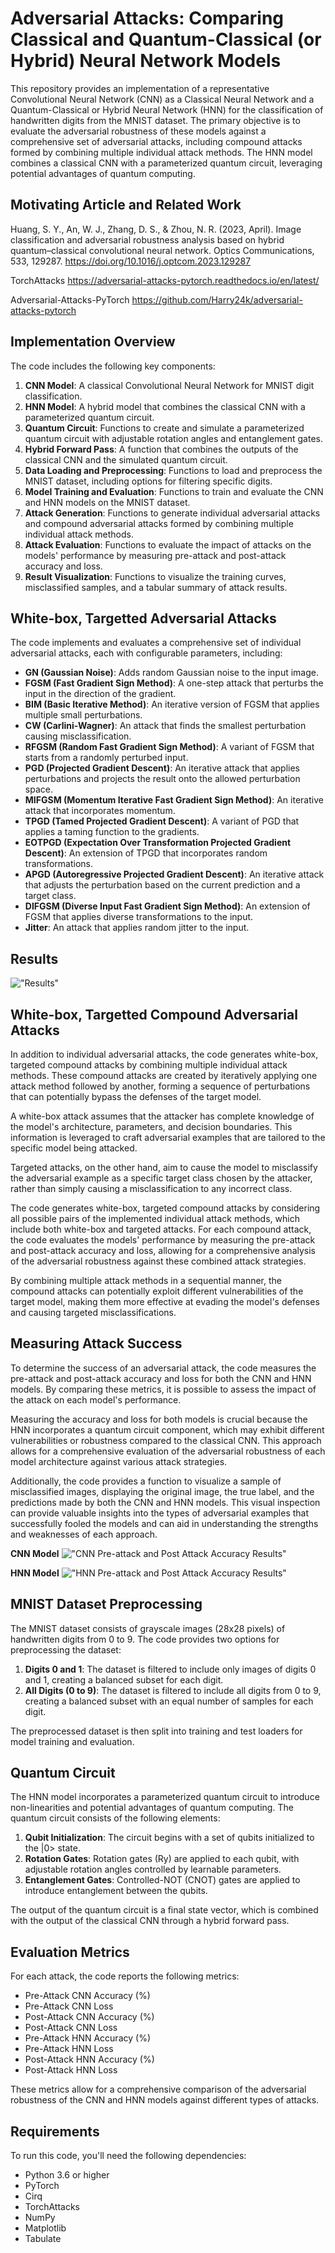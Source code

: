 # Adversarial Attacks: Comparing Classical and Quantum-Classical (or Hybrid) Neural Network Models

This repository provides an implementation of a representative Convolutional Neural Network (CNN) as a Classical Neural Network and a Quantum-Classical or Hybrid Neural Network (HNN) for the classification of handwritten digits from the MNIST dataset. The primary objective is to evaluate the adversarial robustness of these models against a comprehensive set of adversarial attacks, including compound attacks formed by combining multiple individual attack methods. The HNN model combines a classical CNN with a parameterized quantum circuit, leveraging potential advantages of quantum computing.

## Motivating Article and Related Work
Huang, S. Y., An, W. J., Zhang, D. S., & Zhou, N. R. (2023, April). Image classification and adversarial robustness analysis based on hybrid quantum–classical convolutional neural network. Optics Communications, 533, 129287. https://doi.org/10.1016/j.optcom.2023.129287

TorchAttacks
https://adversarial-attacks-pytorch.readthedocs.io/en/latest/

Adversarial-Attacks-PyTorch
https://github.com/Harry24k/adversarial-attacks-pytorch

## Implementation Overview

The code includes the following key components:

1. **CNN Model**: A classical Convolutional Neural Network for MNIST digit classification.
2. **HNN Model**: A hybrid model that combines the classical CNN with a parameterized quantum circuit.
3. **Quantum Circuit**: Functions to create and simulate a parameterized quantum circuit with adjustable rotation angles and entanglement gates.
4. **Hybrid Forward Pass**: A function that combines the outputs of the classical CNN and the simulated quantum circuit.
5. **Data Loading and Preprocessing**: Functions to load and preprocess the MNIST dataset, including options for filtering specific digits.
6. **Model Training and Evaluation**: Functions to train and evaluate the CNN and HNN models on the MNIST dataset.
7. **Attack Generation**: Functions to generate individual adversarial attacks and compound adversarial attacks formed by combining multiple individual attack methods.
8. **Attack Evaluation**: Functions to evaluate the impact of attacks on the models' performance by measuring pre-attack and post-attack accuracy and loss.
9. **Result Visualization**: Functions to visualize the training curves, misclassified samples, and a tabular summary of attack results.

## White-box, Targetted Adversarial Attacks

The code implements and evaluates a comprehensive set of individual adversarial attacks, each with configurable parameters, including:

- **GN (Gaussian Noise)**: Adds random Gaussian noise to the input image.
- **FGSM (Fast Gradient Sign Method)**: A one-step attack that perturbs the input in the direction of the gradient.
- **BIM (Basic Iterative Method)**: An iterative version of FGSM that applies multiple small perturbations.
- **CW (Carlini-Wagner)**: An attack that finds the smallest perturbation causing misclassification.
- **RFGSM (Random Fast Gradient Sign Method)**: A variant of FGSM that starts from a randomly perturbed input.
- **PGD (Projected Gradient Descent)**: An iterative attack that applies perturbations and projects the result onto the allowed perturbation space.
- **MIFGSM (Momentum Iterative Fast Gradient Sign Method)**: An iterative attack that incorporates momentum.
- **TPGD (Tamed Projected Gradient Descent)**: A variant of PGD that applies a taming function to the gradients.
- **EOTPGD (Expectation Over Transformation Projected Gradient Descent)**: An extension of TPGD that incorporates random transformations.
- **APGD (Autoregressive Projected Gradient Descent)**: An iterative attack that adjusts the perturbation based on the current prediction and a target class.
- **DIFGSM (Diverse Input Fast Gradient Sign Method)**: An extension of FGSM that applies diverse transformations to the input.
- **Jitter**: An attack that applies random jitter to the input.

## Results
!["Results"](https://github.com/ericyoc/cnn_hnn_comparison_analysis/blob/main/adv_attack_results/results_output.jpg)

## White-box, Targetted Compound Adversarial Attacks

In addition to individual adversarial attacks, the code generates white-box, targeted compound attacks by combining multiple individual attack methods. These compound attacks are created by iteratively applying one attack method followed by another, forming a sequence of perturbations that can potentially bypass the defenses of the target model.

A white-box attack assumes that the attacker has complete knowledge of the model's architecture, parameters, and decision boundaries. This information is leveraged to craft adversarial examples that are tailored to the specific model being attacked.

Targeted attacks, on the other hand, aim to cause the model to misclassify the adversarial example as a specific target class chosen by the attacker, rather than simply causing a misclassification to any incorrect class.

The code generates white-box, targeted compound attacks by considering all possible pairs of the implemented individual attack methods, which include both white-box and targeted attacks. For each compound attack, the code evaluates the models' performance by measuring the pre-attack and post-attack accuracy and loss, allowing for a comprehensive analysis of the adversarial robustness against these combined attack strategies.

By combining multiple attack methods in a sequential manner, the compound attacks can potentially exploit different vulnerabilities of the target model, making them more effective at evading the model's defenses and causing targeted misclassifications.

## Measuring Attack Success

To determine the success of an adversarial attack, the code measures the pre-attack and post-attack accuracy and loss for both the CNN and HNN models. By comparing these metrics, it is possible to assess the impact of the attack on each model's performance.

Measuring the accuracy and loss for both models is crucial because the HNN incorporates a quantum circuit component, which may exhibit different vulnerabilities or robustness compared to the classical CNN. This approach allows for a comprehensive evaluation of the adversarial robustness of each model architecture against various attack strategies.

Additionally, the code provides a function to visualize a sample of misclassified images, displaying the original image, the true label, and the predictions made by both the CNN and HNN models. This visual inspection can provide valuable insights into the types of adversarial examples that successfully fooled the models and can aid in understanding the strengths and weaknesses of each approach.

**CNN Model**
!["CNN Pre-attack and Post Attack Accuracy Results"](https://github.com/ericyoc/cnn_hnn_comparison_analysis/blob/main/adv_attack_results/cnn_comparison_analysis.jpg)

**HNN Model**
!["HNN Pre-attack and Post Attack Accuracy Results"](https://github.com/ericyoc/cnn_hnn_comparison_analysis/blob/main/adv_attack_results/hnn_comparison_analysis.jpg)

## MNIST Dataset Preprocessing

The MNIST dataset consists of grayscale images (28x28 pixels) of handwritten digits from 0 to 9. The code provides two options for preprocessing the dataset:

1. **Digits 0 and 1**: The dataset is filtered to include only images of digits 0 and 1, creating a balanced subset for each digit.
2. **All Digits (0 to 9)**: The dataset is filtered to include all digits from 0 to 9, creating a balanced subset with an equal number of samples for each digit.

The preprocessed dataset is then split into training and test loaders for model training and evaluation.

## Quantum Circuit

The HNN model incorporates a parameterized quantum circuit to introduce non-linearities and potential advantages of quantum computing. The quantum circuit consists of the following elements:

1. **Qubit Initialization**: The circuit begins with a set of qubits initialized to the |0> state.
2. **Rotation Gates**: Rotation gates (Ry) are applied to each qubit, with adjustable rotation angles controlled by learnable parameters.
3. **Entanglement Gates**: Controlled-NOT (CNOT) gates are applied to introduce entanglement between the qubits.

The output of the quantum circuit is a final state vector, which is combined with the output of the classical CNN through a hybrid forward pass.

## Evaluation Metrics

For each attack, the code reports the following metrics:

- Pre-Attack CNN Accuracy (%)
- Pre-Attack CNN Loss
- Post-Attack CNN Accuracy (%)
- Post-Attack CNN Loss
- Pre-Attack HNN Accuracy (%)
- Pre-Attack HNN Loss
- Post-Attack HNN Accuracy (%)
- Post-Attack HNN Loss

These metrics allow for a comprehensive comparison of the adversarial robustness of the CNN and HNN models against different types of attacks.

## Requirements

To run this code, you'll need the following dependencies:

- Python 3.6 or higher
- PyTorch
- Cirq
- TorchAttacks
- NumPy
- Matplotlib
- Tabulate

